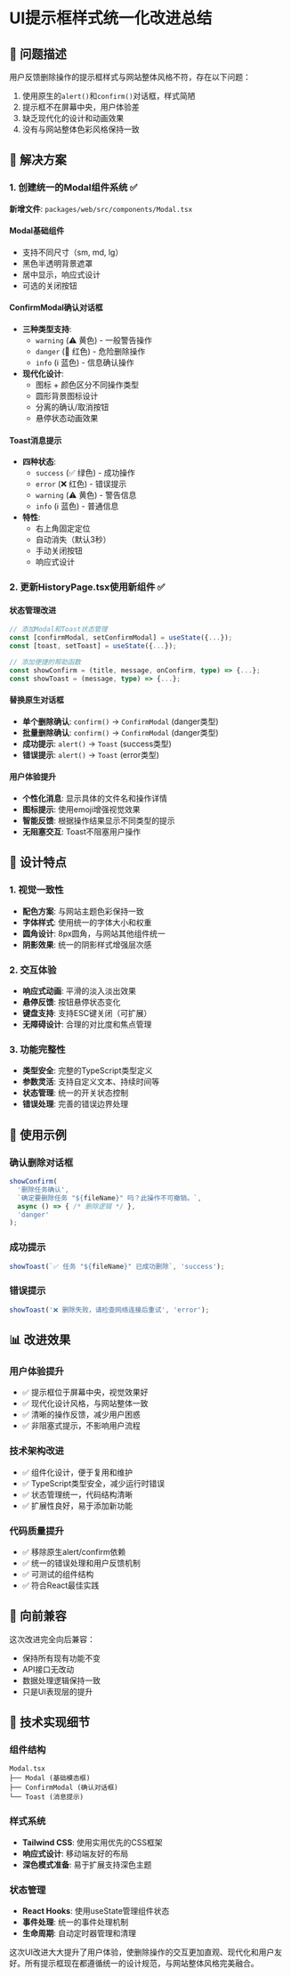 # UI提示框样式统一化改进总结

## 🎯 问题描述

用户反馈删除操作的提示框样式与网站整体风格不符，存在以下问题：
1. 使用原生的`alert()`和`confirm()`对话框，样式简陋
2. 提示框不在屏幕中央，用户体验差
3. 缺乏现代化的设计和动画效果
4. 没有与网站整体色彩风格保持一致

## 🔧 解决方案

### 1. 创建统一的Modal组件系统 ✅

**新增文件**: `packages/web/src/components/Modal.tsx`

#### Modal基础组件
- 支持不同尺寸（sm, md, lg）
- 黑色半透明背景遮罩
- 居中显示，响应式设计
- 可选的关闭按钮

#### ConfirmModal确认对话框
- **三种类型支持**:
  - `warning` (⚠️ 黄色) - 一般警告操作
  - `danger` (🚨 红色) - 危险删除操作  
  - `info` (ℹ️ 蓝色) - 信息确认操作
- **现代化设计**:
  - 图标 + 颜色区分不同操作类型
  - 圆形背景图标设计
  - 分离的确认/取消按钮
  - 悬停状态动画效果

#### Toast消息提示
- **四种状态**:
  - `success` (✅ 绿色) - 成功操作
  - `error` (❌ 红色) - 错误提示
  - `warning` (⚠️ 黄色) - 警告信息
  - `info` (ℹ️ 蓝色) - 普通信息
- **特性**:
  - 右上角固定定位
  - 自动消失（默认3秒）
  - 手动关闭按钮
  - 响应式设计

### 2. 更新HistoryPage.tsx使用新组件 ✅

#### 状态管理改进
```typescript
// 添加Modal和Toast状态管理
const [confirmModal, setConfirmModal] = useState({...});
const [toast, setToast] = useState({...});

// 添加便捷的帮助函数
const showConfirm = (title, message, onConfirm, type) => {...};
const showToast = (message, type) => {...};
```

#### 替换原生对话框
- **单个删除确认**: `confirm()` → `ConfirmModal` (danger类型)
- **批量删除确认**: `confirm()` → `ConfirmModal` (danger类型)
- **成功提示**: `alert()` → `Toast` (success类型)
- **错误提示**: `alert()` → `Toast` (error类型)

#### 用户体验提升
- **个性化消息**: 显示具体的文件名和操作详情
- **图标提示**: 使用emoji增强视觉效果
- **智能反馈**: 根据操作结果显示不同类型的提示
- **无阻塞交互**: Toast不阻塞用户操作

## 🎨 设计特点

### 1. 视觉一致性
- **配色方案**: 与网站主题色彩保持一致
- **字体样式**: 使用统一的字体大小和权重
- **圆角设计**: 8px圆角，与网站其他组件统一
- **阴影效果**: 统一的阴影样式增强层次感

### 2. 交互体验
- **响应式动画**: 平滑的淡入淡出效果
- **悬停反馈**: 按钮悬停状态变化
- **键盘支持**: 支持ESC键关闭（可扩展）
- **无障碍设计**: 合理的对比度和焦点管理

### 3. 功能完整性
- **类型安全**: 完整的TypeScript类型定义
- **参数灵活**: 支持自定义文本、持续时间等
- **状态管理**: 统一的开关状态控制
- **错误处理**: 完善的错误边界处理

## 🚀 使用示例

### 确认删除对话框
```typescript
showConfirm(
  '删除任务确认',
  `确定要删除任务 "${fileName}" 吗？此操作不可撤销。`,
  async () => { /* 删除逻辑 */ },
  'danger'
);
```

### 成功提示
```typescript
showToast(`✅ 任务 "${fileName}" 已成功删除`, 'success');
```

### 错误提示
```typescript
showToast('❌ 删除失败，请检查网络连接后重试', 'error');
```

## 📊 改进效果

### 用户体验提升
- ✅ 提示框位于屏幕中央，视觉效果好
- ✅ 现代化设计风格，与网站整体一致
- ✅ 清晰的操作反馈，减少用户困惑
- ✅ 非阻塞式提示，不影响用户流程

### 技术架构改进
- ✅ 组件化设计，便于复用和维护
- ✅ TypeScript类型安全，减少运行时错误
- ✅ 状态管理统一，代码结构清晰
- ✅ 扩展性良好，易于添加新功能

### 代码质量提升
- ✅ 移除原生alert/confirm依赖
- ✅ 统一的错误处理和用户反馈机制
- ✅ 可测试的组件结构
- ✅ 符合React最佳实践

## 🔄 向前兼容

这次改进完全向后兼容：
- 保持所有现有功能不变
- API接口无改动
- 数据处理逻辑保持一致
- 只是UI表现层的提升

## 📝 技术实现细节

### 组件结构
```
Modal.tsx
├── Modal (基础模态框)
├── ConfirmModal (确认对话框)
└── Toast (消息提示)
```

### 样式系统
- **Tailwind CSS**: 使用实用优先的CSS框架
- **响应式设计**: 移动端友好的布局
- **深色模式准备**: 易于扩展支持深色主题

### 状态管理
- **React Hooks**: 使用useState管理组件状态
- **事件处理**: 统一的事件处理机制
- **生命周期**: 自动定时器管理和清理

这次UI改进大大提升了用户体验，使删除操作的交互更加直观、现代化和用户友好。所有提示框现在都遵循统一的设计规范，与网站整体风格完美融合。 